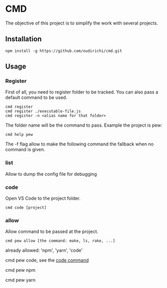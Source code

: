 # CMD
The objective of this project is to simplify the work with several projects.

## Installation
```
npm install -g https://github.com/oudirichi/cmd.git
```

## Usage
### Register
First of all, you need to register folder to be tracked. You can also pass a default command to be used.

```
cmd register
cmd register ./executable-file.js
cmd register -n <alias name for that folder>
```

The folder name will be the command to pass. Example the project is pew:
```
cmd help pew
```

The -f flag allow to make the following command the fallback when no command is given.
### list
Allow to dump the config file for debugging

### code
Open VS Code to the project folder.

```
cmd code [project]
```
### allow
Allow command to be passed at the project.
```
cmd pew allow [the command: make, ls, rake, ...]
```

already allowed: 'npm', 'yarn', 'code'


cmd pew code, see the [code command](#code)

cmd pew npm

cmd pew yarn

